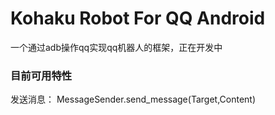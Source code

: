 # Kohaku Robot For QQ Android

一个通过adb操作qq实现qq机器人的框架，正在开发中

### 目前可用特性

发送消息：
MessageSender.send_message(Target,Content)